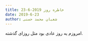 ```yaml
---
title: خاطره روز 2019-6-23
date: 2019-6-23
author: شعبان محمد حسنی
---
```


امروزم یه روز عادی بود مثل روزای گذشته.